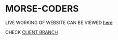 # MORSE-CODERS

LIVE WORKING OF WEBSITE CAN BE VIEWED [here](https://swasthindia.herokuapp.com/)

CHECK [CLIENT BRANCH](https://github.com/DARSHAN-THE-CODER/MORSE-CODERS/tree/client)
